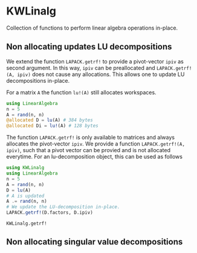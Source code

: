 # KWLinalg

Collection of functions to perform linear algebra operations in-place.

## Non allocating updates LU decompositions

We extend the function `LAPACK.getrf!` to provide a pivot-vector `ipiv` as second argument. In this way, `ipiv` can be preallocated and `LAPACK.getrf!(A, ipiv)` does not cause any allocations. This allows one to update LU decompositions in-place.

For a matrix `A` the function `lu!(A)` still allocates workspaces.
```julia
using LinearAlgebra
n = 5
A = rand(n, n)
@allocated D = lu(A) # 384 bytes
@allocated Di = lu!(A) # 128 bytes
```

The function `LAPACK.getrf!` is only available to matrices and always allocates the pivot-vector `ipiv`. We provide a function `LAPACK.getrf!(A, ipiv)`, such that a pivot vector can be provied and is not allocated everytime. For an lu-decomposition object, this can be used as follows
```julia
using KWLinalg
using LinearAlgebra
n = 5
A = rand(n, n)
D = lu(A)
# A is updated
A .= rand(n, n)
# We update the LU-decomposition in-place.
LAPACK.getrf!(D.factors, D.ipiv)
```

```@docs
KWLinalg.getrf!
```

## Non allocating singular value decompositions

